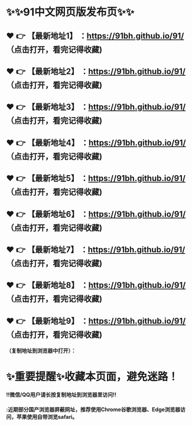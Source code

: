 # :sparkles::sparkles:91中文网页版发布页:sparkles::sparkles:

 :heart: :point_right: 【最新地址1】 ：https://91bh.github.io/91/  （点击打开，看完记得收藏)
 ------
 :heart: :point_right: 【最新地址2】 ：https://91bh.github.io/91/   （点击打开，看完记得收藏)
 ------
 :heart: :point_right: 【最新地址3】 ：https://91bh.github.io/91/   （点击打开，看完记得收藏)
 ------
 :heart: :point_right: 【最新地址4】 ：https://91bh.github.io/91/  （点击打开，看完记得收藏)
 ------
 :heart: :point_right: 【最新地址5】 ：https://91bh.github.io/91/  （点击打开，看完记得收藏)
 ------
 :heart: :point_right: 【最新地址6】 ：https://91bh.github.io/91/   （点击打开，看完记得收藏)
 ------
 :heart: :point_right: 【最新地址7】 ：https://91bh.github.io/91/  （点击打开，看完记得收藏)
 ------
 :heart: :point_right: 【最新地址8】 ：https://91bh.github.io/91/   （点击打开，看完记得收藏)
 ------
 :heart: :point_right: 【最新地址9】 ：https://91bh.github.io/91/   （点击打开，看完记得收藏)
 ------



#### （复制地址到浏览器中打开）：
# :sparkles:重要提醒:sparkles:收藏本页面，避免迷路！
#### ‼️微信/QQ用户请长按复制地址到浏览器里访问‼
#### :近期部分国产浏览器屏蔽网址，推荐使用Chrome谷歌浏览器、Edge浏览器访问，苹果使用自带浏览safari。
